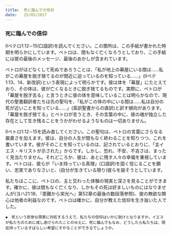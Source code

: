 ```yaml
---
title:  死に臨んでの信仰
date:   25/05/2017
---
```


### 死に臨んでの信仰

IIペテロ1:12∼15(口語訳)を読んでください。この箇所は、この手紙が書かれた時期を明らかにしています。ペトロは、間もなく亡くなろうとしており、この手紙には彼の最後のメッセージ、最後のあかしが含まれています。

ペトロがほどなくして死ぬであろうことは、「私が地上の幕屋にいる間は......私がこの幕屋を脱ぎ捨てるのが間近に迫っているのを知っている......」(IIペテ1:13、14、新改訳)という表現によって明らかです。彼は体を「幕屋」にたとえており、その体は、彼が亡くなるときに脱ぎ捨てるものです。実際に、ペトロが「幕屋を脱ぎ去る」と言うときに彼の体を意味していることは明らかなので、現代の聖書翻訳者たちは先の聖句を、「私がこの体の中にいる間は......私は自分の死が近いことを知っている......」(英訳聖書からの直訳)と訳す傾向があります。「幕屋を脱ぎ捨てる」とペトロが言うとき、その言葉の中に、彼の魂が独立した存在として生き残ることをうかがわせるようなものは一切ありません。

IIペトロ1:12∼15を読み直してください。この聖句は、ペトロの言葉にさらなる厳粛さを加えます。彼は、自分の人生が間もなく終わることを知りつつ、これを書いています。彼がそのことを知っているのは、記されているとおりに、「主イエス・キリストが示された」からです。しかし、恐れ、不安、不吉さは、まったく見当たりません。それどころか、彼は、あとに残す人々の幸福を重視しています。ペトロは、彼らが「いま持っている真理」(口語訳)を固く信じることを願い、忠実でありなさいと、(自分が生きている限り)彼らを諭そうとしています。

私たちはここに、ペトロの、主と交わった体験の現実と深さを見ることができます。確かに、彼は間もなく亡くなり、しかもその死は好ましいものにはなりませんが(ヨハ21:18、『患難から栄光へ』第52章の最後の数段落参照)、彼の無欲な関心は他者の利益なのです。ペトロは確かに、自分が教えた信仰を生き抜いた人でした。

`◆　死という悲惨な現実に対処するうえで、私たちの信仰はいかに助けとなりますか。イエスが私たちのために成し遂げられたことのゆえに、死に臨んでもなお、どうしたら私たちは、現在持っているすばらしい希望にすがることができるでしょうか。`
